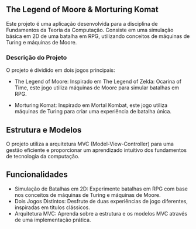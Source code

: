 ## The Legend of Moore & Morturing Komat
Este projeto é uma aplicação desenvolvida para a disciplina de Fundamentos da Teoria da Computação. Consiste em uma simulação básica em 2D de uma batalha em RPG, utilizando conceitos de máquinas de Turing e máquinas de Moore.

### Descrição do Projeto
O projeto é dividido em dois jogos principais:

- The Legend of Moore: Inspirado em The Legend of Zelda: Ocarina of Time, este jogo utiliza máquinas de Moore para simular batalhas em RPG.

- Morturing Komat: Inspirado em Mortal Kombat, este jogo utiliza máquinas de Turing para criar uma experiência de batalha única.

## Estrutura e Modelos
O projeto utiliza a arquitetura MVC (Model-View-Controller) para uma gestão eficiente e proporcionar um aprendizado intuitivo dos fundamentos de tecnologia da computação.

## Funcionalidades
 - Simulação de Batalhas em 2D: Experimente batalhas em RPG com base nos conceitos de máquinas de Turing e máquinas de Moore.
 - Dois Jogos Distintos: Desfrute de duas experiências de jogo diferentes, inspiradas em títulos clássicos.
 - Arquitetura MVC: Aprenda sobre a estrutura e os modelos MVC através de uma implementação prática.
